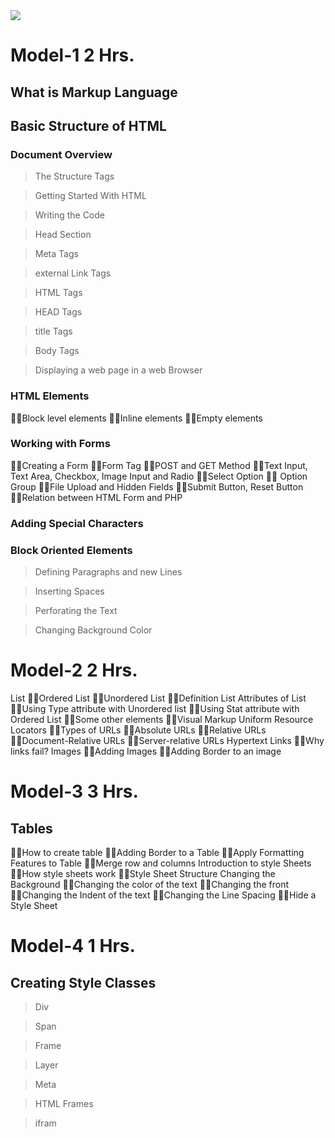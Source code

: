 <img src="https://www.ducatindia.com/images/logo.png">

# Model-1 2 Hrs.
## What is Markup Language
## Basic Structure of HTML
### Document Overview
> The Structure Tags

> Getting Started With HTML

> Writing the Code

> Head Section

> Meta Tags

> external Link Tags

>HTML Tags

>HEAD Tags

>title Tags

>Body Tags

>Displaying a web page in a web Browser

### HTML Elements
 Block level elements
 Inline elements
 Empty elements

### Working with Forms
 Creating a Form
 Form Tag
 POST and GET Method
 Text Input, Text Area, Checkbox, Image Input and Radio
 Select Option
  Option Group
 File Upload and Hidden Fields
 Submit Button, Reset Button
 Relation between HTML Form and PHP

### Adding Special Characters 

### Block Oriented Elements

> Defining Paragraphs and new Lines

>Inserting Spaces

> Perforating the Text

> Changing Background Color

# Model-2 2 Hrs.
List
 Ordered List
 Unordered List
 Definition List
Attributes of List
 Using Type attribute with Unordered list
 Using Stat attribute with Ordered List
 Some other elements
 Visual Markup
Uniform Resource Locators
 Types of URLs
 Absolute URLs
 Relative URLs
 Document-Relative URLs
 Server-relative URLs
Hypertext Links
 Why links fail?
Images
 Adding Images
 Adding Border to an image
# Model-3 3 Hrs.

## Tables
 How to create table
 Adding Border to a Table
 Apply Formatting Features to Table
 Merge row and columns
Introduction to style Sheets
 How style sheets work
 Style Sheet Structure
Changing the Background
 Changing the color of the text
 Changing the front
 Changing the Indent of the text
 Changing the Line Spacing
 Hide a Style Sheet
# Model-4 1 Hrs.
## Creating Style Classes

> Div

> Span

> Frame

> Layer

> Meta

> HTML Frames

> ifram
